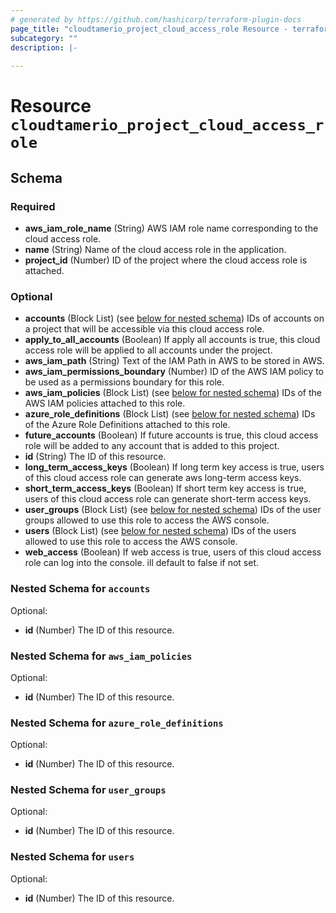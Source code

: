 ```yaml
---
# generated by https://github.com/hashicorp/terraform-plugin-docs
page_title: "cloudtamerio_project_cloud_access_role Resource - terraform-provider-cloudtamerio"
subcategory: ""
description: |-
  
---
```


# Resource `cloudtamerio_project_cloud_access_role`





<!-- schema generated by tfplugindocs -->
## Schema

### Required

- **aws_iam_role_name** (String) AWS IAM role name corresponding to the cloud access role.
- **name** (String) Name of the cloud access role in the application.
- **project_id** (Number) ID of the project where the cloud access role is attached.

### Optional

- **accounts** (Block List) (see [below for nested schema](#nestedblock--accounts)) IDs of accounts on a project that will be accessible via this cloud access role.
- **apply_to_all_accounts** (Boolean) If apply all accounts is true, this cloud access role will be applied to all accounts under the project.
- **aws_iam_path** (String) Text of the IAM Path in AWS to be stored in AWS.
- **aws_iam_permissions_boundary** (Number) ID of the AWS IAM policy to be used as a permissions boundary for this role.
- **aws_iam_policies** (Block List) (see [below for nested schema](#nestedblock--aws_iam_policies)) IDs of the AWS IAM policies attached to this role.
- **azure_role_definitions** (Block List) (see [below for nested schema](#nestedblock--azure_role_definitions)) IDs of the Azure Role Definitions attached to this role.
- **future_accounts** (Boolean) If future accounts is true, this cloud access role will be added to any account that is added to this project.
- **id** (String) The ID of this resource.
- **long_term_access_keys** (Boolean) If long term key access is true, users of this cloud access role can generate aws long-term access keys.
- **short_term_access_keys** (Boolean) If short term key access is true, users of this cloud access role can generate short-term access keys.
- **user_groups** (Block List) (see [below for nested schema](#nestedblock--user_groups)) IDs of the user groups allowed to use this role to access the AWS console.
- **users** (Block List) (see [below for nested schema](#nestedblock--users)) IDs of the users allowed to use this role to access the AWS console.
- **web_access** (Boolean) If web access is true, users of this cloud access role can log into the console. ill default to false if not set.

<a id="nestedblock--accounts"></a>
### Nested Schema for `accounts`

Optional:

- **id** (Number) The ID of this resource.


<a id="nestedblock--aws_iam_policies"></a>
### Nested Schema for `aws_iam_policies`

Optional:

- **id** (Number) The ID of this resource.


<a id="nestedblock--azure_role_definitions"></a>
### Nested Schema for `azure_role_definitions`

Optional:

- **id** (Number) The ID of this resource.


<a id="nestedblock--user_groups"></a>
### Nested Schema for `user_groups`

Optional:

- **id** (Number) The ID of this resource.


<a id="nestedblock--users"></a>
### Nested Schema for `users`

Optional:

- **id** (Number) The ID of this resource.


